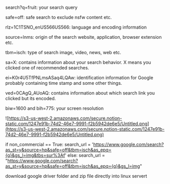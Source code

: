 search?q=fruit: your search query

safe=off: safe search to exclude nsfw content etc.

rlz=1C1TSNO_enUS566US566: language and encoding information

source=lnms: origin of the search website, application, browser extension etc.

tbm=isch: type of search image, video, news, web etc.

sa=X: contains information about your search behavior. X means you clicked one of recommended searches.

ei=K0r4U5TfPNLmsASaq4LQAw: identification information for Google probably containing time stamp and some other things.

ved=0CAgQ_AUoAQ: contains information about which search link you clicked but its encoded.

biw=1600 and bih=775: your screen resolution

![https://s3-us-west-2.amazonaws.com/secure.notion-static.com/1247e91b-74d2-46e7-9991-f2b5942de6e5/Untitled.png](htps://s3-us-west-2.amazonaws.com/secure.notion-static.com/1247e91b-74d2-46e7-9991-f2b5942de6e5/Untitled.png)

if non_commercial == True:
      search_url = 'https://www.google.com/search?as_st=y&source=hp&safe=off&tbm=isch&as_epq={q}&gs_l=img&tbs=sur%3Af'
    else:
      search_url = "https://www.google.com/search?as_st=y&source=hp&safe=off&tbm=isch&as_epq={q}&gs_l=img"

download google driver folder and zip file directly into linux servert
